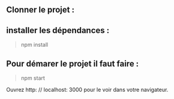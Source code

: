 ## Clonner le projet :

## installer les dépendances :

> npm install 

## Pour démarer le projet il faut faire :

> npm start

Ouvrez http: // localhost: 3000 pour le voir dans votre navigateur.